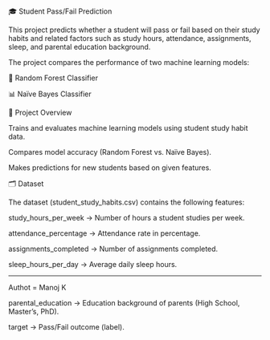 🎓 Student Pass/Fail Prediction

This project predicts whether a student will pass or fail based on their study habits and related factors such as study hours, attendance, assignments, sleep, and parental education background.

The project compares the performance of two machine learning models:

🌳 Random Forest Classifier

📊 Naïve Bayes Classifier

📌 Project Overview

Trains and evaluates machine learning models using student study habit data.

Compares model accuracy (Random Forest vs. Naïve Bayes).

Makes predictions for new students based on given features.

🗂 Dataset

The dataset (student_study_habits.csv) contains the following features:

study_hours_per_week → Number of hours a student studies per week.

attendance_percentage → Attendance rate in percentage.

assignments_completed → Number of assignments completed.

sleep_hours_per_day → Average daily sleep hours.


---------------------


Authot = Manoj K

parental_education → Education background of parents (High School, Master’s, PhD).

target → Pass/Fail outcome (label).

